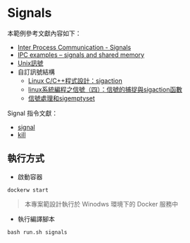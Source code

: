 # Signals

本範例參考文獻內容如下：

+ [Inter Process Communication - Signals](https://www.tutorialspoint.com/inter_process_communication/inter_process_communication_signals.htm)
+ [IPC examples – signals and shared memory](https://blacksheephacks.pl/ipc-examples-signals-and-shared-memory/)
+ [Unix訊號](https://zh.wikipedia.org/zh-tw/Unix%E4%BF%A1%E5%8F%B7)
+ 自訂訊號結構
    - [Linux C/C++程式設計：sigaction](https://www.796t.com/article.php?id=225163)
    - [linux系統編程之信號（四）：信號的捕捉與sigaction函數](https://b8807053.pixnet.net/blog/post/120862346)
    - [信號處理和sigemptyset](https://tw.pays-tarusate.org/549525-signal-handling-and-sigemptyset-GWCOBG)

Signal 指令文獻：

+ [signal](https://man7.org/linux/man-pages/man7/signal.7.html)
+ [kill](https://man7.org/linux/man-pages/man2/kill.2.html)

## 執行方式

+ 啟動容器

```
dockerw start
```
> 本專案範設計執行於 Winodws 環境下的 Docker 服務中

+ 執行編譯腳本

```
bash run.sh signals
```
